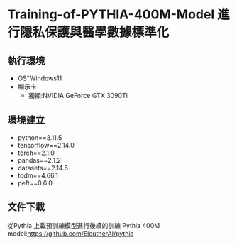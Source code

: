 # Training-of-PYTHIA-400M-Model 進行隱私保護與醫學數據標準化


## 執行環境
- OS"Windows11
- 顯示卡
	- 獨顯:NVIDIA GeForce GTX 3090Ti

## 環境建立
- python==3.11.5
- tensorflow==2.14.0
- torch==2.1.0
- pandas==2.1.2
- datasets==2.14.6
- tqdm==4.66.1
- peft==0.6.0

## 文件下載
從Pythia 上載預訓練模型進行後續的訓練
Pythia 400M model:https://github.com/EleutherAI/pythia

